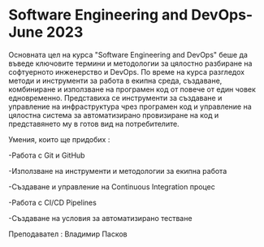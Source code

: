 # Software Engineering and DevOps-June 2023

Основната цел на курса "Software Engineering and DevOps" беше да въведе ключовите термини и методологии за цялостно разбиране на софтуерното инженерство и DevOps. По време на курса разгледох методи и инструменти за работа в екипна среда, създаване, комбиниране и използване на програмен код от повече от един човек едновременно. Представиха се инструменти за създаване и управление на инфраструктура чрез програмен код и управление на цялостна система за автоматизирано провизиране на код и представянето му в готов вид на потребителите.

Умения, които ще придобих :

-Работа с Git и GitHub

-Използване на инструменти и методологии за екипна работа

-Създаване и управление на Continuous Integration процес

-Работа с CI/CD Pipelines

-Създаване на условия за автоматизирано тестване


Преподавател : Владимир Пасков
